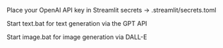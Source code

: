 Place your OpenAI API key in Streamlit secrets -> .streamlit/secrets.toml

Start text.bat for text generation via the GPT API

Start image.bat for image generation via DALL-E
